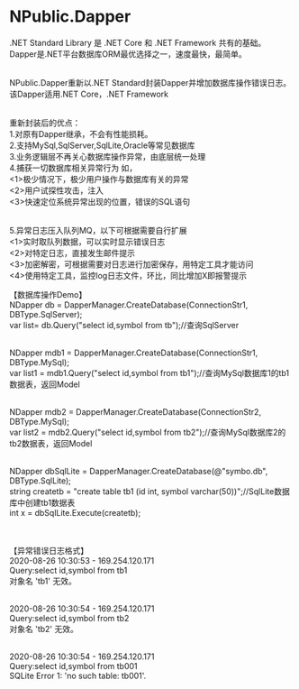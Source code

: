 # NPublic.Dapper
.NET Standard Library 是 .NET Core 和 .NET Framework 共有的基础。<br>
Dapper是.NET平台数据库ORM最优选择之一，速度最快，最简单。<br><br>

NPublic.Dapper重新以.NET Standard封装Dapper并增加数据库操作错误日志。该Dapper适用.NET Core，.NET Framework<br><br>

重新封装后的优点：<br>
1.对原有Dapper继承，不会有性能损耗。<br>
2.支持MySql,SqlServer,SqlLite,Oracle等常见数据库<br>
3.业务逻辑层不再关心数据库操作异常，由底层统一处理<br>
4.捕获一切数据库相关异常行为 如，<br>
<1>极少情况下，极少用户操作与数据库有关的异常<br>
<2>用户试探性攻击，注入<br>
<3>快速定位系统异常出现的位置，错误的SQL语句<br><br>

5.异常日志压入队列MQ，以下可根据需要自行扩展<br>
<1>实时取队列数据，可以实时显示错误日志<br>
<2>对特定日志，直接发生邮件提示<br>
<3>加密解密，可根据需要对日志进行加密保存，用特定工具才能访问<br>
<4>使用特定工具，监控log日志文件，环比，同比增加X即报警提示<br>

【数据库操作Demo】<br>
NDapper db = DapperManager.CreateDatabase(ConnectionStr1, DBType.SqlServer);<br>
var list= db.Query<KLine>("select id,symbol from tb");//查询SqlServer<br><br>

NDapper mdb1 = DapperManager.CreateDatabase(ConnectionStr1, DBType.MySql);<br>
var list1 = mdb1.Query<KLine>("select id,symbol from tb1");//查询MySql数据库1的tb1数据表，返回Model<br><br>
            
NDapper mdb2 = DapperManager.CreateDatabase(ConnectionStr2, DBType.MySql);<br>
var list2 = mdb2.Query<KLine>("select id,symbol from tb2");//查询MySql数据库2的tb2数据表，返回Model<br><br>

NDapper dbSqlLite = DapperManager.CreateDatabase(@"symbo.db", DBType.SqlLite);<br>
string createtb = "create table  tb1 (id int, symbol varchar(50))";//SqlLite数据库中创建tb1数据表<br>
int x = dbSqlLite.Execute(createtb);<br><br><br>


【异常错误日志格式】<br>
2020-08-26 10:30:53 - 169.254.120.171<br>
Query:select id,symbol from tb1<br>
对象名 'tb1' 无效。<br><br>

2020-08-26 10:30:54 - 169.254.120.171<br>
Query:select id,symbol from tb2<br>
对象名 'tb2' 无效。<br><br>

2020-08-26 10:30:54 - 169.254.120.171<br>
Query:select id,symbol from tb001<br>
SQLite Error 1: 'no such table: tb001'.
